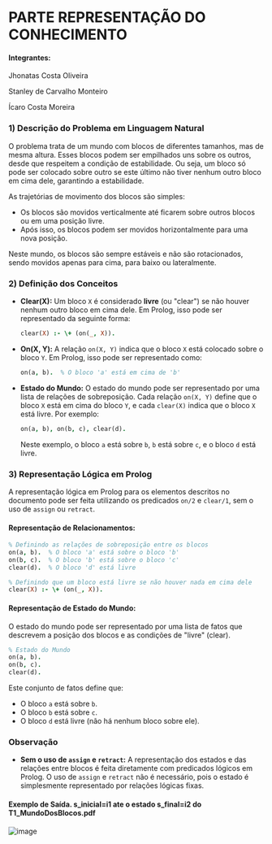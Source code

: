 
# PARTE REPRESENTAÇÃO DO CONHECIMENTO

#### Integrantes:

Jhonatas Costa Oliveira

Stanley de Carvalho Monteiro

Ícaro Costa Moreira

### 1) Descrição do Problema em Linguagem Natural

O problema trata de um mundo com blocos de diferentes tamanhos, mas de mesma altura. Esses blocos podem ser empilhados uns sobre os outros, desde que respeitem a condição de estabilidade. Ou seja, um bloco só pode ser colocado sobre outro se este último não tiver nenhum outro bloco em cima dele, garantindo a estabilidade.

As trajetórias de movimento dos blocos são simples:
- Os blocos são movidos verticalmente até ficarem sobre outros blocos ou em uma posição livre.
- Após isso, os blocos podem ser movidos horizontalmente para uma nova posição.

Neste mundo, os blocos são sempre estáveis e não são rotacionados, sendo movidos apenas para cima, para baixo ou lateralmente.

### 2) Definição dos Conceitos

- **Clear(X):** Um bloco `X` é considerado **livre** (ou "clear") se não houver nenhum outro bloco em cima dele. Em Prolog, isso pode ser representado da seguinte forma:
  ```prolog
  clear(X) :- \+ (on(_, X)).
  ```

- **On(X, Y):** A relação `on(X, Y)` indica que o bloco `X` está colocado sobre o bloco `Y`. Em Prolog, isso pode ser representado como:
  ```prolog
  on(a, b).  % O bloco 'a' está em cima de 'b'
  ```

- **Estado do Mundo:** O estado do mundo pode ser representado por uma lista de relações de sobreposição. Cada relação `on(X, Y)` define que o bloco `X` está em cima do bloco `Y`, e cada `clear(X)` indica que o bloco `X` está livre. Por exemplo:
  ```prolog
  on(a, b), on(b, c), clear(d).
  ```
  Neste exemplo, o bloco `a` está sobre `b`, `b` está sobre `c`, e o bloco `d` está livre.

### 3) Representação Lógica em Prolog

A representação lógica em Prolog para os elementos descritos no documento pode ser feita utilizando os predicados `on/2` e `clear/1`, sem o uso de `assign` ou `retract`.

#### Representação de Relacionamentos:

```prolog
% Definindo as relações de sobreposição entre os blocos
on(a, b).  % O bloco 'a' está sobre o bloco 'b'
on(b, c).  % O bloco 'b' está sobre o bloco 'c'
clear(d).  % O bloco 'd' está livre

% Definindo que um bloco está livre se não houver nada em cima dele
clear(X) :- \+ (on(_, X)).
```

#### Representação de Estado do Mundo:

O estado do mundo pode ser representado por uma lista de fatos que descrevem a posição dos blocos e as condições de "livre" (clear).

```prolog
% Estado do Mundo
on(a, b).
on(b, c).
clear(d).
```

Este conjunto de fatos define que:
- O bloco `a` está sobre `b`.
- O bloco `b` está sobre `c`.
- O bloco `d` está livre (não há nenhum bloco sobre ele).

### Observação

- **Sem o uso de `assign` e `retract`:** A representação dos estados e das relações entre blocos é feita diretamente com predicados lógicos em Prolog. O uso de `assign` e `retract` não é necessário, pois o estado é simplesmente representado por relações lógicas fixas.

#### Exemplo de Saída. s_inicial=i1 ate o estado s_final=i2 do T1_MundoDosBlocos.pdf

![image](https://github.com/user-attachments/assets/5bb8b3f9-a223-40a4-b356-595c6d0e9f64)

